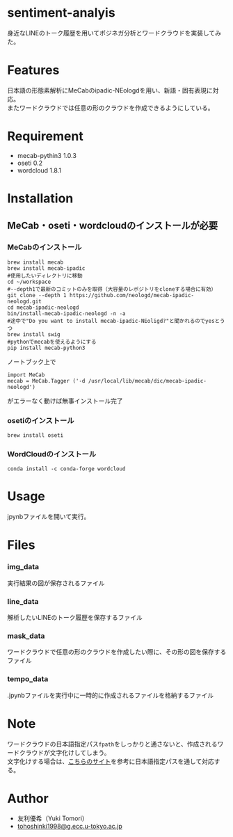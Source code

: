# sentiment-analyis

身近なLINEのトーク履歴を用いてポジネガ分析とワードクラウドを実装してみた。


# Features

日本語の形態素解析にMeCabのipadic-NEologdを用い、新語・固有表現に対応。<br>
またワードクラウドでは任意の形のクラウドを作成できるようにしている。

# Requirement

* mecab-pythin3 1.0.3
* oseti 0.2
* wordcloud 1.8.1

# Installation

## MeCab・oseti・wordcloudのインストールが必要

### MeCabのインストール
```
brew install mecab
brew install mecab-ipadic
#使用したいディレクトリに移動
cd ~/workspace 
#--depth1で最新のコミットのみを取得（大容量のレポジトリをcloneする場合に有効）
git clone --depth 1 https://github.com/neologd/mecab-ipadic-neologd.git
cd mecab-ipadic-neologd
bin/install-mecab-ipadic-neologd -n -a
#途中で"Do you want to install mecab-ipadic-NEoligd?"と聞かれるのでyesとうつ
brew install swig
#pythonでmecabを使えるようにする
pip install mecab-python3
```
ノートブック上で
```
import MeCab
mecab = MeCab.Tagger ('-d /usr/local/lib/mecab/dic/mecab-ipadic-neologd')
```
がエラーなく動けば無事インストール完了

### osetiのインストール
```
brew install oseti
```

### WordCloudのインストール
```
conda install -c conda-forge wordcloud
```

# Usage

jpynbファイルを開いて実行。

# Files

### img_data
実行結果の図が保存されるファイル

### line_data
解析したいLINEのトーク履歴を保存するファイル

### mask_data
ワードクラウドで任意の形のクラウドを作成したい際に、その形の図を保存するファイル

### tempo_data
.jpynbファイルを実行中に一時的に作成されるファイルを格納するファイル

# Note
ワードクラウドの日本語指定パス`fpath`をしっかりと通さないと、作成されるワードクラウドが文字化けしてしまう。<br>
文字化けする場合は、[こちらのサイト](https://zenn.dev/yagiyuki/articles/e05bc37d6c3bc283c5f1)を参考に日本語指定パスを通して対応する。

# Author
* 友利優希（Yuki Tomori）
* tohoshinki1998@g.ecc.u-tokyo.ac.jp
